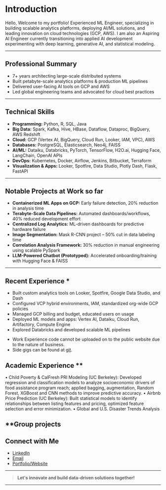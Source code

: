 # Introduction  
  
Hello, Welcome to my portfolio! Experienced ML Engineer, specializing in building scalable analytics platforms, deploying AI/ML solutions, 
and leading innovation on cloud technologies (GCP, AWS). I am also an Aspiring AI Engineer currently transitioning into applied AI development experimenting with deep learning, generative AI, and statistical modeling.

---

##  Professional Summary

- 7+ years architecting large-scale distributed systems
- Built petabyte-scale analytics platforms & production ML pipelines
- Delivered user-facing AI tools on GCP and AWS
- Led global engineering teams and advocated for cloud best practices

---

## Technical Skills

- **Programming:** Python, R, SQL, Java
- **Big Data:** Spark, Kafka, Hive, HBase, Dataflow, Dataproc, BigQuery, AWS Redshift
- **Cloud:** GCP (Vertex AI, BigQuery, Cloud Run, Looker, IAM, VPC), AWS
- **Databases:** PostgreSQL, Elasticsearch, Neo4j, FAISS
- **AI/ML:** Dataiku, Databricks, PyTorch, TensorFlow, H2O.ai, Hugging Face, LangChain, OpenAI APIs
- **DevOps:** Kubernetes, Docker, Airflow, Jenkins, Bitbucket, Terraform
- **Visualization & Apps:** Looker, Spotfire, Data Studio, Plotly Dash, Flask, FastAPI

---

## Notable Projects at Work so far

- **Containerized ML Apps on GCP:** Early failure detection, 20% reduction in analysis time
- **Terabyte-Scale Data Pipelines:** Automated dashboards/workflows, 40% reduced development effort
- **Centralized Log Analytics:** ML-driven dashboards for predictive hardware failure
- **Image Segmentation:** Mask R-CNN project – 50% cut in data labeling time
- **Correlation Analysis Framework:** 30% reduction in manual engineering using scalable PySpark
- **LLM-Powered Chatbot (Prototyped):** Accelerated onboarding/training with Hugging Face & FAISS

---

##  Recent Experience *

- Built custom analytics tools on Looker, Spotfire, Google Data Studio, and Dash
- Configured VCP hybrid environments, IAM, standardized org-wide GCP policies
- Managed GCP billing and budget, educated users on usage
- Deployed ML models and apps: Vertex AI, Dataiku, Cloud Run, Artifactory, Compute Engine
- Explored Databricks and developed scalable ML pipelines
* Work Experience code cannot be uploaded on to the public website due to the nature of business.
* Side gigs can be found at [git](https://github.com/kitushenoy/mywork/tree/master/python).

## Academic Experience **
•	Child Poverty & CalFresh PRI Modeling (UC Berkeley): Developed regression and classification models to analyze socioeconomic drivers of food assistance program reach; applied bagging, augmentation, Random Forest, XGBoost and CNN methods to improve predictive accuracy.
•	Airbnb Price Prediction (UC Berkeley): Built statistical models to identify relationships between listing features and pricing, optimized feature selection and error minimization.
•	Global and U.S. Disaster Trends Analysis

**Group projects
---

## Connect with Me

- [LinkedIn](https://www.linkedin.com/in/kirthishanbhag/)
- [Email](#)
- [Portfolio/Website](https://github.com/kirthistaank/MIDS)

---

> **Let's innovate and build data-driven solutions together!**

---



